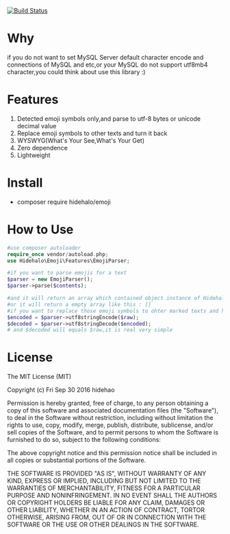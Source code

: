 [![Build Status](https://travis-ci.org/hidehalo/emoji.svg)](https://travis-ci.org/hidehalo/emoji)

# Why
if you do not want to set MySQL Server default character encode and connections of MySQL and etc,or your MySQL do not support utf8mb4 character,you could think about use this library :)
# Features
1. Detected emoji symbols only,and parse to utf-8 bytes or unicode decimal value
2. Replace emoji symbols to other texts and turn it back
3. WYSWYG(What's Your See,What's Your Get)
4. Zero dependence
5. Lightweight

# Install
- composer require hidehalo/emoji

# How to Use

```php
#use composer autoloader
require_once vendor/autoload.php;
use Hidehalo\Emoji\Features\EmojiParser;

#if you want to parse emojis for a text
$parser = new EmojiParser();
$parser->parse($contents);

#and it will return an array which contained object instance of Hidehalo\Emoji\Unicode\Emoji
#or it will return a empty array like this : []
#if you want to replace those emoji symbols to ohter marked texts and has ability to turn those back,it has a built-in Hidehalo\Emoji\Features\Protocol could do this
$encoded = $parser->utf8stringEncode($raw);
$decoded = $parser->utf8stringDecode($encoded);
# and $decoded will equals $raw,it is real very simple
```

# License

The MIT License (MIT)

Copyright (c) Fri Sep 30 2016 hidehao

Permission is hereby granted, free of charge, to any person obtaining a copy of
this software and associated documentation files (the "Software"), to deal in
the Software without restriction, including without limitation the rights to
use, copy, modify, merge, publish, distribute, sublicense, and/or sell copies of
the Software, and to permit persons to whom the Software is furnished to do so,
subject to the following conditions:

The above copyright notice and this permission notice shall be included in all
copies or substantial portions of the Software.

THE SOFTWARE IS PROVIDED "AS IS", WITHOUT WARRANTY OF ANY KIND, EXPRESS OR
IMPLIED, INCLUDING BUT NOT LIMITED TO THE WARRANTIES OF MERCHANTABILITY, FITNESS
FOR A PARTICULAR PURPOSE AND NONINFRINGEMENT. IN NO EVENT SHALL THE AUTHORS OR
COPYRIGHT HOLDERS BE LIABLE FOR ANY CLAIM, DAMAGES OR OTHER LIABILITY, WHETHER
IN AN ACTION OF CONTRACT, TORTOR OTHERWISE, ARISING FROM, OUT OF OR IN
CONNECTION WITH THE SOFTWARE OR THE USE OR OTHER DEALINGS IN THE SOFTWARE.


